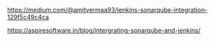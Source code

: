 https://medium.com/@amitvermaa93/jenkins-sonarqube-integration-129f5c49c4ca


https://aspiresoftware.in/blog/intergrating-sonarqube-and-jenkins/

